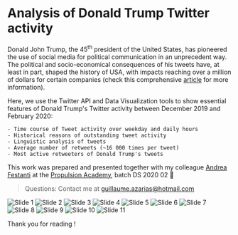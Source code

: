 # Analysis of Donald Trump Twitter activity

Donald John Trump, the 45<sup>th</sup> president of the United States, has pioneered the use of social media for political communication in an unprecedent way. The political and socio-economical consequences of his tweets have, at least in part, shaped the history of USA, with impacts reaching over a million of dollars for certain companies (check this comprehensive [article](https://www.fxcm.com/uk/insights/president-trumps-twitter-impact-forex-markets-stocks/) for more information).

Here, we use the Twitter API and Data Visualization tools to show essential features of Donald Trump's Twitter activity between December 2019 and February 2020:

    - Time course of Tweet activity over weekday and daily hours
    - Historical reasons of outstanding tweet activity
    - Linguistic analysis of tweets
    - Average number of retweets (~16 000 times per tweet)
    - Most active retweeters of Donald Trump's tweets

This work was prepared and presented together with my colleague [Andrea Festanti](https://github.com/afestant) at the [Propulsion Academy](https://propulsion.academy/), batch DS 2020 02 :metal:

> Questions: Contact me at guillaume.azarias@hotmail.com

![Slide 1](./presentation/Twitter_Presentation.001.jpeg)
![Slide 2](./presentation/Twitter_Presentation.002.jpeg)
![Slide 3](./presentation/Twitter_Presentation.003.jpeg)
![Slide 4](./presentation/Twitter_Presentation.004.jpeg)
![Slide 5](./presentation/Twitter_Presentation.005.jpeg)
![Slide 6](./presentation/Twitter_Presentation.006.jpeg)
![Slide 7](./presentation/Twitter_Presentation.007.jpeg)
![Slide 8](./presentation/Twitter_Presentation.008.jpeg)
![Slide 9](./presentation/Twitter_Presentation.009.jpeg)
![Slide 10](./presentation/Twitter_Presentation.010.jpeg)
![Slide 11](./presentation/Twitter_Presentation.011.jpeg)

Thank you for reading !